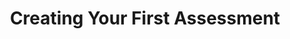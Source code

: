 ---
title: Creating Your First Assessment
redirect_to: "/releases/v10.1.0/authors/first_assessment"
---